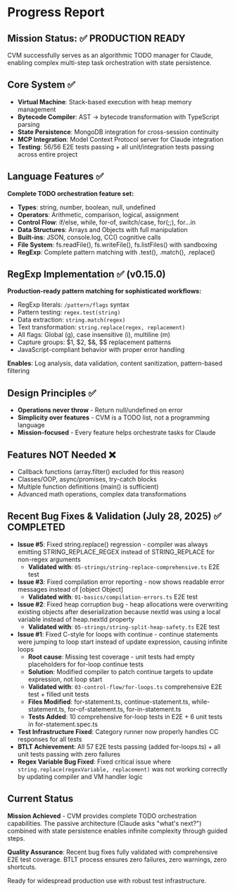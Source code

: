 # Progress Report

## Mission Status: ✅ PRODUCTION READY

CVM successfully serves as an algorithmic TODO manager for Claude, enabling complex multi-step task orchestration with state persistence.

## Core System ✅
- **Virtual Machine**: Stack-based execution with heap memory management
- **Bytecode Compiler**: AST → bytecode transformation with TypeScript parsing
- **State Persistence**: MongoDB integration for cross-session continuity
- **MCP Integration**: Model Context Protocol server for Claude integration
- **Testing**: 56/56 E2E tests passing + all unit/integration tests passing across entire project

## Language Features ✅
**Complete TODO orchestration feature set:**
- **Types**: string, number, boolean, null, undefined
- **Operators**: Arithmetic, comparison, logical, assignment
- **Control Flow**: if/else, while, for-of, switch/case, for(;;), for...in
- **Data Structures**: Arrays and Objects with full manipulation
- **Built-ins**: JSON, console.log, CC() cognitive calls
- **File System**: fs.readFile(), fs.writeFile(), fs.listFiles() with sandboxing
- **RegExp**: Complete pattern matching with .test(), .match(), .replace()

## RegExp Implementation ✅ (v0.15.0)
**Production-ready pattern matching for sophisticated workflows:**
- RegExp literals: `/pattern/flags` syntax
- Pattern testing: `regex.test(string)`
- Data extraction: `string.match(regex)`
- Text transformation: `string.replace(regex, replacement)`
- All flags: Global (g), case insensitive (i), multiline (m)
- Capture groups: $1, $2, $&, $$ replacement patterns
- JavaScript-compliant behavior with proper error handling

**Enables**: Log analysis, data validation, content sanitization, pattern-based filtering

## Design Principles ✅
- **Operations never throw** - Return null/undefined on error
- **Simplicity over features** - CVM is a TODO list, not a programming language
- **Mission-focused** - Every feature helps orchestrate tasks for Claude

## Features NOT Needed ❌
- Callback functions (array.filter() excluded for this reason)
- Classes/OOP, async/promises, try-catch blocks
- Multiple function definitions (main() is sufficient)
- Advanced math operations, complex data transformations

## Recent Bug Fixes & Validation (July 28, 2025) ✅ COMPLETED
- **Issue #5**: Fixed string.replace() regression - compiler was always emitting STRING_REPLACE_REGEX instead of STRING_REPLACE for non-regex arguments
  - **Validated with**: `05-strings/string-replace-comprehensive.ts` E2E test
- **Issue #3**: Fixed compilation error reporting - now shows readable error messages instead of [object Object]
  - **Validated with**: `01-basics/compilation-errors.ts` E2E test
- **Issue #2**: Fixed heap corruption bug - heap allocations were overwriting existing objects after deserialization because nextId was using a local variable instead of heap.nextId property
  - **Validated with**: `05-strings/string-split-heap-safety.ts` E2E test
- **Issue #1**: Fixed C-style for loops with continue - continue statements were jumping to loop start instead of update expression, causing infinite loops
  - **Root cause**: Missing test coverage - unit tests had empty placeholders for for-loop continue tests
  - **Solution**: Modified compiler to patch continue targets to update expression, not loop start
  - **Validated with**: `03-control-flow/for-loops.ts` comprehensive E2E test + filled unit tests
  - **Files Modified**: for-statement.ts, continue-statement.ts, while-statement.ts, for-of-statement.ts, for-in-statement.ts
  - **Tests Added**: 10 comprehensive for-loop tests in E2E + 6 unit tests in for-statement.spec.ts
- **Test Infrastructure Fixed**: Category runner now properly handles CC responses for all tests
- **BTLT Achievement**: All 57 E2E tests passing (added for-loops.ts) + all unit tests passing with zero failures
- **Regex Variable Bug Fixed**: Fixed critical issue where `string.replace(regexVariable, replacement)` was not working correctly by updating compiler and VM handler logic

## Current Status
**Mission Achieved** - CVM provides complete TODO orchestration capabilities. The passive architecture (Claude asks "what's next?") combined with state persistence enables infinite complexity through guided steps.

**Quality Assurance**: Recent bug fixes fully validated with comprehensive E2E test coverage. BTLT process ensures zero failures, zero warnings, zero shortcuts.

Ready for widespread production use with robust test infrastructure.